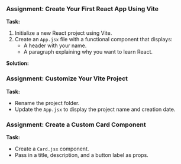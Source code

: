 ### Assignment: Create Your First React App Using Vite

**Task:**

1. Initialize a new React project using Vite.
2. Create an `App.jsx` file with a functional component that displays:
    - A header with your name.
    - A paragraph explaining why you want to learn React.

**Solution:**

### Assignment: Customize Your Vite Project

**Task:**

- Rename the project folder.
- Update the `App.jsx` to display the project name and creation date.

### Assignment: Create a Custom Card Component

**Task:**

- Create a `Card.jsx` component.
- Pass in a title, description, and a button label as props.